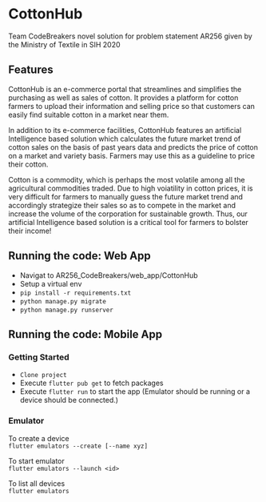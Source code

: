 # CottonHub
Team CodeBreakers novel solution for problem statement AR256 given by the Ministry of Textile in SIH 2020

## Features

CottonHub is an e-commerce portal that streamlines and simplifies the purchasing as well as sales of cotton.  It provides a platform for cotton farmers to upload their information and selling price so that customers can easily find suitable cotton in a market near them.

In addition to its e-commerce facilities, CottonHub features an artificial Intelligence based solution which calculates the future market trend of cotton sales on the basis of past years data and predicts the price of cotton on a market and variety basis. Farmers may use this as a guideline to price their cotton. 

Cotton is a commodity, which is perhaps the most volatile among all the agricultural commodities traded. Due to high voiatility in cotton prices, it is very difficult for farmers to manually guess the future market trend and accordingly strategize their sales so as to compete in the market and increase the volume of the corporation for sustainable growth. Thus, our artificial Intelligence based solution is a critical tool for farmers to bolster their income!

## Running the code: Web App
- Navigat to AR256_CodeBreakers/web_app/CottonHub
- Setup a virtual env
- `pip install -r requirements.txt`
- `python manage.py migrate`
- `python manage.py runserver`

## Running the code: Mobile App
### Getting Started 

- `Clone project`
- Execute `flutter pub get` to fetch packages
- Execute `flutter run` to start the app (Emulator should be running or a device should be connected.)

### Emulator
To create a device <br>
`flutter emulators --create [--name xyz]`

To start emulator <br>
`flutter emulators --launch <id>`

To list all devices <br>
`flutter emulators`

